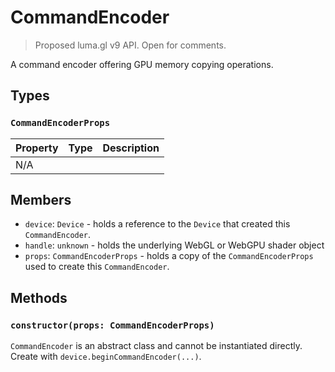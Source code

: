# CommandEncoder

> Proposed luma.gl v9 API. Open for comments.

A command encoder offering GPU memory copying operations.

## Types

### `CommandEncoderProps`

| Property      | Type                             | Description                                                                  |
| ------------- | -------------------------------- | ---------------------------------------------------------------------------- |
| N/A  |                     |                          |


## Members

- `device`: `Device` - holds a reference to the `Device` that created this `CommandEncoder`.
- `handle`: `unknown` - holds the underlying WebGL or WebGPU shader object
- `props`: `CommandEncoderProps` - holds a copy of the `CommandEncoderProps` used to create this `CommandEncoder`.

## Methods

### `constructor(props: CommandEncoderProps)`

`CommandEncoder` is an abstract class and cannot be instantiated directly. Create with `device.beginCommandEncoder(...)`.

